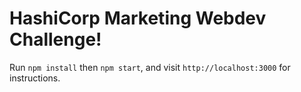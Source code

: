 # HashiCorp Marketing Webdev Challenge!

Run `npm install` then `npm start`, and visit `http://localhost:3000` for instructions.
